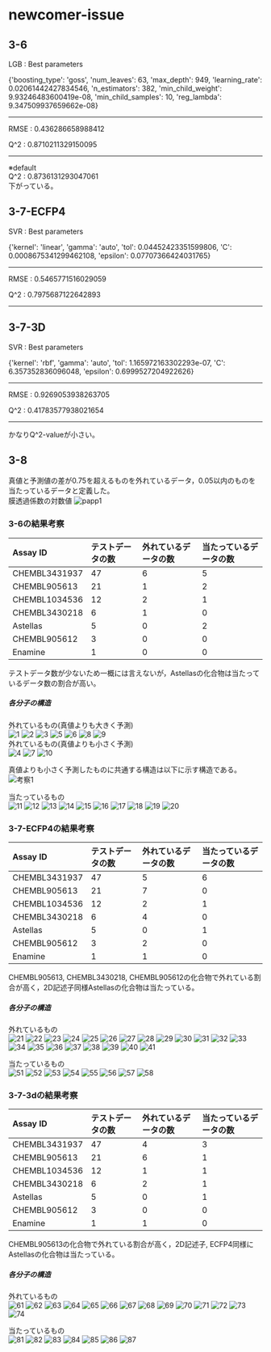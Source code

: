 # newcomer-issue

## 3-6

LGB : Best parameters

{'boosting_type': 'goss', 'num_leaves': 63, 'max_depth': 949, 'learning_rate': 0.02061442427834546, 'n_estimators': 382, 'min_child_weight': 9.93246483600419e-08, 'min_child_samples': 10, 'reg_lambda': 9.347509937659662e-08}

---------------------------------------

RMSE : 0.436286658988412

Q^2 : 0.8710211329150095  

---------------------------------------  
※default  
Q^2 : 0.8736131293047061  
下がっている。  

## 3-7-ECFP4

SVR : Best parameters

{'kernel': 'linear', 'gamma': 'auto', 'tol': 0.04452423351599806, 'C': 0.0008675341299462108, 'epsilon': 0.07707366424031765}

---------------------------------------

RMSE : 0.5465771516029059

Q^2 : 0.7975687122642893

---------------------------------------

## 3-7-3D

SVR : Best parameters

{'kernel': 'rbf', 'gamma': 'auto', 'tol': 1.165972163302293e-07, 'C': 6.357352836096048, 'epsilon': 0.6999527204922626}

---------------------------------------

RMSE : 0.9269053938263705

Q^2 : 0.41783577938021654

---------------------------------------

かなりQ^2-valueが小さい。

## 3-8  
真値と予測値の差が0.75を超えるものを外れているデータ，0.05以内のものを当たっているデータと定義した。  
膜透過係数の対数値
![papp1](newcomer3/papp/1.gif)

### 3-6の結果考察
|Assay ID|テストデータの数|外れているデータの数|当たっているデータの数|
|:---|:---|:---|:---| 
|CHEMBL3431937|47|6|5|
|CHEMBL905613|21|1|2|
|CHEMBL1034536|12|2|1| 
|CHEMBL3430218|6|1|0|
|Astellas|5|0|2|
|CHEMBL905612|3|0|0|  
|Enamine|1|0|0|

テストデータ数が少ないため一概には言えないが，Astellasの化合物は当たっているデータ数の割合が高い。

##### 各分子の構造  
外れているもの(真値よりも大きく予測)  
![1](newcomer3/newcomer3_6_out/1.png)
![2](newcomer3/newcomer3_6_out/2.png)
![3](newcomer3/newcomer3_6_out/3.png)
![5](newcomer3/newcomer3_6_out/5.png)
![6](newcomer3/newcomer3_6_out/6.png)
![8](newcomer3/newcomer3_6_out/8.png)
![9](newcomer3/newcomer3_6_out/9.png)  
外れているもの(真値よりも小さく予測)  
![4](newcomer3/newcomer3_6_out/4.png)
![7](newcomer3/newcomer3_6_out/7.png)
![10](newcomer3/newcomer3_6_out/10.png)

真値よりも小さく予測したものに共通する構造は以下に示す構造である。
![考察1](newcomer3/newcomer_inquiry/1.jpg)

当たっているもの  
![11](newcomer3/newcomer3_6_in/1.png)
![12](newcomer3/newcomer3_6_in/2.png)
![13](newcomer3/newcomer3_6_in/3.png)
![14](newcomer3/newcomer3_6_in/4.png)
![15](newcomer3/newcomer3_6_in/5.png)
![16](newcomer3/newcomer3_6_in/6.png)
![17](newcomer3/newcomer3_6_in/7.png)
![18](newcomer3/newcomer3_6_in/8.png)
![19](newcomer3/newcomer3_6_in/9.png)
![20](newcomer3/newcomer3_6_in/10.png)

### 3-7-ECFP4の結果考察  
|Assay ID|テストデータの数|外れているデータの数|当たっているデータの数|
|:---|:---|:---|:---| 
|CHEMBL3431937|47|5|6|
|CHEMBL905613|21|7|0|
|CHEMBL1034536|12|2|1| 
|CHEMBL3430218|6|4|0|
|Astellas|5|0|1|
|CHEMBL905612|3|2|0|  
|Enamine|1|1|0|

CHEMBL905613, CHEMBL3430218, CHEMBL905612の化合物で外れている割合が高く，2D記述子同様Astellasの化合物は当たっている。

##### 各分子の構造  
外れているもの  
![21](newcomer3/newcomer3_7_ecfp4_out/1.png)
![22](newcomer3/newcomer3_7_ecfp4_out/2.png)
![23](newcomer3/newcomer3_7_ecfp4_out/3.png)
![24](newcomer3/newcomer3_7_ecfp4_out/4.png)
![25](newcomer3/newcomer3_7_ecfp4_out/5.png)
![26](newcomer3/newcomer3_7_ecfp4_out/6.png)
![27](newcomer3/newcomer3_7_ecfp4_out/7.png)
![28](newcomer3/newcomer3_7_ecfp4_out/8.png)
![29](newcomer3/newcomer3_7_ecfp4_out/9.png)
![30](newcomer3/newcomer3_7_ecfp4_out/10.png)
![31](newcomer3/newcomer3_7_ecfp4_out/10.png)
![32](newcomer3/newcomer3_7_ecfp4_out/11.png)
![33](newcomer3/newcomer3_7_ecfp4_out/12.png)
![34](newcomer3/newcomer3_7_ecfp4_out/13.png)
![35](newcomer3/newcomer3_7_ecfp4_out/14.png)
![36](newcomer3/newcomer3_7_ecfp4_out/15.png)
![37](newcomer3/newcomer3_7_ecfp4_out/16.png)
![38](newcomer3/newcomer3_7_ecfp4_out/17.png)
![39](newcomer3/newcomer3_7_ecfp4_out/18.png)
![40](newcomer3/newcomer3_7_ecfp4_out/19.png)
![41](newcomer3/newcomer3_7_ecfp4_out/21.png)



当たっているもの  
![51](newcomer3/newcomer3_7_ecfp4_in/1.png)
![52](newcomer3/newcomer3_7_ecfp4_in/2.png)
![53](newcomer3/newcomer3_7_ecfp4_in/3.png)
![54](newcomer3/newcomer3_7_ecfp4_in/4.png)
![55](newcomer3/newcomer3_7_ecfp4_in/5.png)
![56](newcomer3/newcomer3_7_ecfp4_in/6.png)
![57](newcomer3/newcomer3_7_ecfp4_in/7.png)
![58](newcomer3/newcomer3_7_ecfp4_in/8.png)

### 3-7-3dの結果考察
|Assay ID|テストデータの数|外れているデータの数|当たっているデータの数|
|:---|:---|:---|:---| 
|CHEMBL3431937|47|4|3|
|CHEMBL905613|21|6|1|
|CHEMBL1034536|12|1|1| 
|CHEMBL3430218|6|2|1|
|Astellas|5|0|1|
|CHEMBL905612|3|0|0|  
|Enamine|1|1|0|

CHEMBL905613の化合物で外れている割合が高く，2D記述子, ECFP4同様にAstellasの化合物は当たっている。

##### 各分子の構造  
外れているもの  
![61](newcomer3/newcomer3_7_3d_out/1.png)
![62](newcomer3/newcomer3_7_3d_out/2.png)
![63](newcomer3/newcomer3_7_3d_out/3.png)
![64](newcomer3/newcomer3_7_3d_out/4.png)
![65](newcomer3/newcomer3_7_3d_out/5.png)
![66](newcomer3/newcomer3_7_3d_out/6.png)
![67](newcomer3/newcomer3_7_3d_out/7.png)
![68](newcomer3/newcomer3_7_3d_out/8.png)
![69](newcomer3/newcomer3_7_3d_out/9.png)
![70](newcomer3/newcomer3_7_3d_out/10.png)
![71](newcomer3/newcomer3_7_3d_out/11.png)
![72](newcomer3/newcomer3_7_3d_out/12.png)
![73](newcomer3/newcomer3_7_3d_out/13.png)
![74](newcomer3/newcomer3_7_3d_out/14.png)



当たっているもの  
![81](newcomer3/newcomer3_7_3d_in/1.png)
![82](newcomer3/newcomer3_7_3d_in/2.png)
![83](newcomer3/newcomer3_7_3d_in/3.png)
![84](newcomer3/newcomer3_7_3d_in/4.png)
![85](newcomer3/newcomer3_7_3d_in/5.png)
![86](newcomer3/newcomer3_7_3d_in/6.png)
![87](newcomer3/newcomer3_7_3d_in/7.png)
















